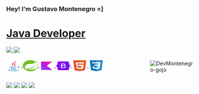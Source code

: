 ### Hey! I'm Gustavo Montenegro =]
 <div>
  <a href="https://github.com/DevMontenegro">
   <h1>Java Developer</h1>
   
  <img height="140em" src="https://github-readme-stats.vercel.app/api?username=DevMontenegro&show_icons=true&theme=tokyonight&include_all_commits=true&count_private=true"/>
  <img height="140em" src="https://github-readme-stats.vercel.app/api/top-langs/?username=DevMontenegro&layout=compact&langs_count=7&theme=tokyonight"/>
</div>
<div style="display: inline_block"><br>
  <img align="center" alt="DevMontenegro-HTML" height="30" width="40" src="https://raw.githubusercontent.com/devicons/devicon/master/icons/java/java-original.svg">
  <img align="center" alt="DevMontenegro-JS" height="30" width="40" src="https://github.com/devicons/devicon/blob/master/icons/spring/spring-original.svg">
  <img align="center" alt="DevMontenegro-JS" height="30" width="40" src="https://github.com/devicons/devicon/blob/master/icons/kotlin/kotlin-original.svg">
  <img align="center" alt="DevMontenegro-JS" height="30" width="40" src="https://github.com/devicons/devicon/blob/master/icons/bootstrap/bootstrap-original.svg">
  <img align="center" alt="DevMontenegro-HTML" height="30" width="40" src="https://raw.githubusercontent.com/devicons/devicon/master/icons/html5/html5-original.svg">
  <img align="center" alt="DevMontenegro-CSS" height="30" width="40" src="https://raw.githubusercontent.com/devicons/devicon/master/icons/css3/css3-original.svg">
  <img align="right" alt="DevMontenegro-gojo" height="120" width="120" src="https://i.pinimg.com/originals/e3/44/40/e344400ad0c023905c1b66961e242f8d.gif">
 </div>
 
 ##
 
<div> 
  <a href="https://www.instagram.com/gu.apk/" target="_blank"><img src="https://img.shields.io/badge/-Instagram-%23E4405F?style=for-the-badge&logo=instagram&logoColor=white" target="_blank"></a>
 	<a href="https://www.twitch.tv/psycchx" target="_blank"><img src="https://img.shields.io/badge/Twitch-9146FF?style=for-the-badge&logo=twitch&logoColor=white" target="_blank"></a>
  <a href = "mailto:gus254monte@gmail.com"><img src="https://img.shields.io/badge/-Gmail-%23333?style=for-the-badge&logo=gmail&logoColor=white" target="_blank"></a>
  <a href="https://www.linkedin.com/in/gustavo-montenegro-1161521a5/" target="_blank"><img src="https://img.shields.io/badge/-LinkedIn-%230077B5?style=for-the-badge&logo=linkedin&logoColor=white" target="_blank"></a>
